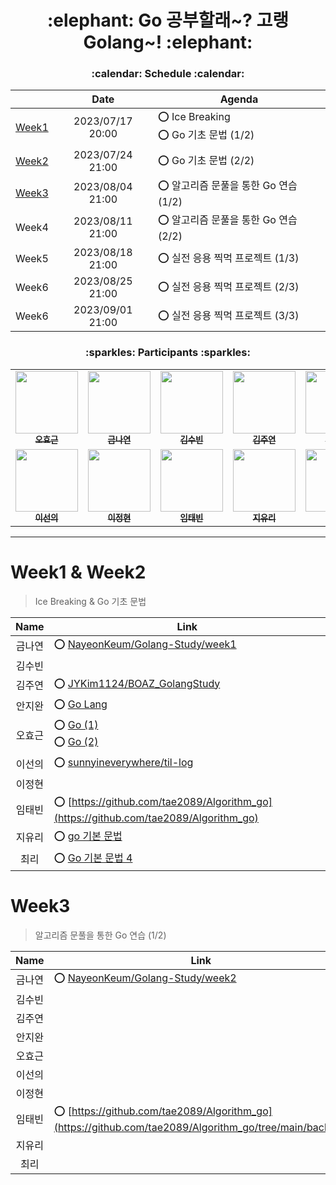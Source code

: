 <h1 align='center'>:elephant: Go 공부할래~? 고랭Golang~! :elephant:</h1>

<h3 align='center'>:calendar: Schedule :calendar:</h3>

<div align='center'>

||Date|Agenda|
|:-:|:-:|-|
|[Week1](https://github.com/BOAZ-bigdata/23_2_Golang#week1--week2)|2023/07/17 20:00|:o: Ice Breaking</br>:o: Go 기초 문법 (1/2)|
|[Week2](https://github.com/BOAZ-bigdata/23_2_Golang#week1--week2)|2023/07/24 21:00|:o: Go 기초 문법 (2/2)|
|[Week3](https://github.com/BOAZ-bigdata/23_2_Golang#week3)|2023/08/04 21:00|:o: 알고리즘 문풀을 통한 Go 연습 (1/2)|
|Week4|2023/08/11 21:00|:o: 알고리즘 문풀을 통한 Go 연습 (2/2)|
|Week5|2023/08/18 21:00|:o: 실전 응용 찍먹 프로젝트 (1/3)|
|Week6|2023/08/25 21:00|:o: 실전 응용 찍먹 프로젝트 (2/3)|
|Week6|2023/09/01 21:00|:o: 실전 응용 찍먹 프로젝트 (3/3)|

</div>

<h3 align='center'>:sparkles: Participants :sparkles:</h3>

<table align='center'>
    <tbody>
        <tr>
            <td align="center" valign="top" width="14.28%"><a href="https://github.com/Zerohertz"><img src="https://avatars.githubusercontent.com/u/42334717?v=4" width="100px;"/><br/><sub><b>오효근</b></sub></a><br/></td>
            <td align="center" valign="top" width="14.28%"><a href="https://github.com/NayeonKeum"><img src="https://avatars.githubusercontent.com/u/68985625?v=4" width="100px;"/><br/><sub><b>금나연</b></sub></a><br/></td>
            <td align="center" valign="top" width="14.28%"><a href="https://github.com/sudosubin"><img src="https://avatars.githubusercontent.com/u/32478597?v=4" width="100px;"/><br/><sub><b>김수빈</b></sub></a><br/></td>
            <td align="center" valign="top" width="14.28%"><a href="https://github.com/JYKim1124"><img src="https://avatars.githubusercontent.com/u/123856816?v=4" width="100px;"/><br/><sub><b>김주연</b></sub></a><br/></td>
            <td align="center" valign="top" width="14.28%"><a href="https://github.com/synoti21"><img src="https://avatars.githubusercontent.com/u/58936172?v=4" width="100px;"/><br/><sub><b>안지완</b></sub></a><br/></td>
        </tr>
        <tr>
            <td align="center" valign="top" width="14.28%"><a href="https://github.com/sunnyineverywhere"><img src="https://avatars.githubusercontent.com/u/80109963?v=4" width="100px;"/><br/><sub><b>이선의</b></sub></a><br/></td>
            <td align="center" valign="top" width="14.28%"><a href="https://github.com/jeonghyeonee"><img src="https://avatars.githubusercontent.com/u/33801356?v=4" width="100px;"/><br/><sub><b>이정현</b></sub></a><br/></td>
            <td align="center" valign="top" width="14.28%"><a href="https://github.com/tae2089"><img src="https://avatars.githubusercontent.com/u/43431864?v=4" width="100px;"/><br/><sub><b>임태빈</b></sub></a><br/></td>
            <td align="center" valign="top" width="14.28%"><a href="https://github.com/ur2e"><img src="https://avatars.githubusercontent.com/u/45191069?v=4" width="100px;"/><br/><sub><b>지유리</b></sub></a><br/></td>
            <td align="center" valign="top" width="14.28%"><a href="https://github.com/ChoiRhee"><img src="https://avatars.githubusercontent.com/u/65180076?v=4" width="100px;"/><br/><sub><b>최리</b></sub></a><br/></td>
        </tr>
    </tbody>
</table>

---

# Week1 & Week2

> Ice Breaking & Go 기초 문법

<div align='center'>

|Name|Link|
|:-:|-|
|금나연|:o: [NayeonKeum/Golang-Study/week1](https://github.com/NayeonKeum/Golang-Study/blob/main/week1/README.md)|
|김수빈||
|김주연|:o: [JYKim1124/BOAZ_GolangStudy](https://github.com/JYKim1124/BOAZ_GolangStudy)
|안지완|:o: [Go Lang](https://summer-carpenter-efa.notion.site/Go-Lang-755ce93a9daa48498d9315d1b911bbd1)
|오효근|:o: [Go (1)](https://zerohertz.github.io/go-1/)</br>:o: [Go (2)](https://zerohertz.github.io/go-2/)|
|이선의|:o: [sunnyineverywhere/til-log](https://github.com/sunnyineverywhere/til-log/blob/main/go/Grammar.md)|
|이정현||
|임태빈|:o: [https://github.com/tae2089/Algorithm_go](https://github.com/tae2089/Algorithm_go)|
|지유리|:o: [go 기본 문법](https://miniature-alfalfa-c84.notion.site/go-8d960f8ce1f24690ad7de316d2f05cc1)|
|최리|:o: [Go 기본 문법 4](https://rchoi-19-4-2.tistory.com/m/198)

</div>

# Week3

> 알고리즘 문풀을 통한 Go 연습 (1/2)

<div align='center'>

|Name|Link|
|:-:|-|
|금나연|:o: [NayeonKeum/Golang-Study/week2](https://github.com/NayeonKeum/Golang-Study/blob/main/week2)|
|김수빈||
|김주연||
|안지완||
|오효근||
|이선의||
|이정현||
|임태빈|:o: [https://github.com/tae2089/Algorithm_go](https://github.com/tae2089/Algorithm_go/tree/main/backjun)|
|지유리||
|최리||

</div>
